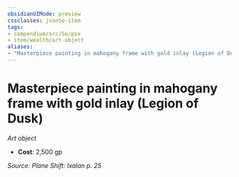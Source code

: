 ```yaml
---
obsidianUIMode: preview
cssclasses: json5e-item
tags:
- compendium/src/5e/psx
- item/wealth/art-object
aliases: 
- "Masterpiece painting in mahogany frame with gold inlay (Legion of Dusk)"
---
```

# Masterpiece painting in mahogany frame with gold inlay (Legion of Dusk)
*Art object*  

- **Cost**: 2,500 gp

*Source: Plane Shift: Ixalan p. 25*